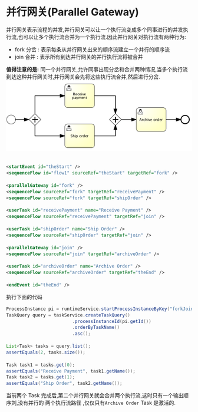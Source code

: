 # 并行网关(Parallel Gateway)
并行网关表示流程的并发,并行网关可以让一个执行流变成多个同事进行的并发执行流,也可以让多个执行流合并为一个执行流.因此并行网关对执行流有两种行为:
- fork 分岔 : 表示每条从并行网关出来的顺序流建立一个并行的顺序流
- join 合并 : 表示所有到达并行网关的并行执行流将被合并

**值得注意的是:**
同一个并行网关,允许同事出现分岔和合并两种情况,当多个执行流到达这种并行网关时,并行网关会先将这些执行流合并,然后进行分岔.
![image-20201002112052683](../../assets/image-20201002112052683.png)

```xml

<startEvent id="theStart" />
<sequenceFlow id="flow1" sourceRef="theStart" targetRef="fork" />

<parallelGateway id="fork" />
<sequenceFlow sourceRef="fork" targetRef="receivePayment" />
<sequenceFlow sourceRef="fork" targetRef="shipOrder" />

<userTask id="receivePayment" name="Receive Payment" />
<sequenceFlow sourceRef="receivePayment" targetRef="join" />

<userTask id="shipOrder" name="Ship Order" />
<sequenceFlow sourceRef="shipOrder" targetRef="join" />

<parallelGateway id="join" />
<sequenceFlow sourceRef="join" targetRef="archiveOrder" />

<userTask id="archiveOrder" name="Archive Order" />
<sequenceFlow sourceRef="archiveOrder" targetRef="theEnd" />

<endEvent id="theEnd" />

```

执行下面的代码
```java
ProcessInstance pi = runtimeService.startProcessInstanceByKey("forkJoin");
TaskQuery query = taskService.createTaskQuery()
                         .processInstanceId(pi.getId())
                         .orderByTaskName()
                         .asc();

List<Task> tasks = query.list();
assertEquals(2, tasks.size());

Task task1 = tasks.get(0);
assertEquals("Receive Payment", task1.getName());
Task task2 = tasks.get(1);
assertEquals("Ship Order", task2.getName());
```

当前两个 Task 完成后,第二个并行网关就会合并两个执行流,这时只有一个输出顺序刘,没有并行的 两个执行流路径 ,仅仅只有`Archive Order` Task 是激活的.